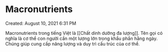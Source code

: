 # Macronutrients

Created: August 10, 2021 6:31 PM

Macronutrients trong tiếng Việt là [[Chất dinh dưỡng đa lượng]]. Tên gọi có nghĩa là cơ thể con người cần một lượng lớn trong khẩu phần hằng ngày. Chúng giúp cung cấp năng lượng và duy trì cấu trúc của cơ thể.